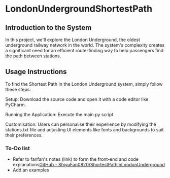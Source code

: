 # LondonUndergroundShortestPath

## Introduction to the System
In this project, we'll explore the London Underground, the oldest underground railway network in the world. The system's complexity creates a significant need for an efficient route-finding way to help passengers find the path between stations. 

## Usage Instructions
To find the Shortest Path In the London Underground system, simply follow these steps:

Setup: Download the source code and open it with a code editor like PyCharm.

Running the Application: Execute the main.py script 

Customisation: Users can personalise their experience by modifying the stations.txt file and adjusting UI elements like fonts and backgrounds to suit their preferences.

### To-Do list
- Refer to fanfan's notes (link) to form the front-end and code explanations[GitHub - ShiyuFan0820/ShortestPathInLondonUnderground](https://github.com/ShiyuFan0820/ShortestPathInLondonUnderground/tree/main)
- Add an examples
